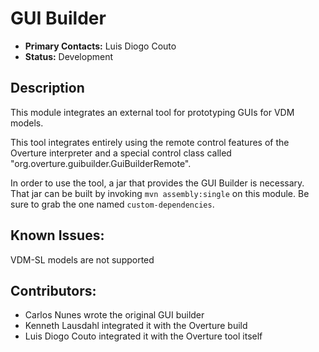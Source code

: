 # GUI Builder
- **Primary Contacts:**
  Luis Diogo Couto
- **Status:**
  Development

## Description

This module integrates an external tool for prototyping GUIs for VDM models.

This tool integrates entirely using the remote control features of the Overture
interpreter and a special control class called
"org.overture.guibuilder.GuiBuilderRemote". 

In order to use the tool, a jar that provides the GUI Builder is necessary.
That jar can be built by invoking `mvn assembly:single` on this module. Be sure
to grab the one named `custom-dependencies`.

## Known Issues:
VDM-SL models are not supported

## Contributors:
- Carlos Nunes wrote the original GUI builder
- Kenneth Lausdahl integrated it with the Overture build
- Luis Diogo Couto integrated it with the Overture tool itself

